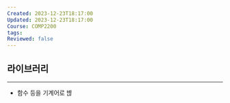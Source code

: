 ```yaml
---
Created: 2023-12-23T18:17:00
Updated: 2023-12-23T18:17:00
Course: COMP2200
tags: 
Reviewed: false
---
```

## 라이브러리
---
- 함수 등을 기계어로 볂
